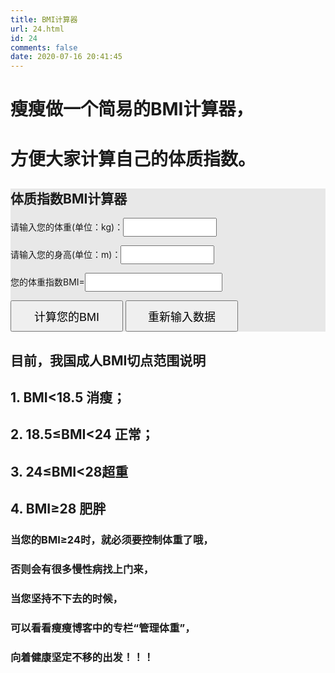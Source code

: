 ```yaml
---
title: BMI计算器
url: 24.html
id: 24
comments: false
date: 2020-07-16 20:41:45
---
```


# 瘦瘦做一个简易的BMI计算器，
# 方便大家计算自己的体质指数。

<escape>
<body>
 <form method="get" style="background:#E8E8E8" action="">
  <h2>体质指数BMI计算器</h2>
  <p>请输入您的体重(单位：kg)：<input type="text" style="width:150px;height:30px" id="weight"></p>
  <p>请输入您的身高(单位：m)：<input type="text" style="width:150px;height:30px" id="height"><p>
   <p>您的体重指数BMI=<input type="text" style="width:220px;height:30px"  readonly="readonly" id="bmi"><p>
  <input type="button" style="width:180px;height:50px;font-size:18px" value="计算您的BMI" onclick="show()" />
  <input type="reset" style="width:180px;height:50px;font-size:18px" value="重新输入数据" />
<script type="text/javascript">
 function bmi(weight,height){
  var weight=document.getElementById("weight").value;//获取体重
  var height=document.getElementById("height").value;//获取身高
  var bmi=weight/(Math.pow(height,2));//计算BMI
  return bmi;
 }
 function show(){
  //输出BMI
  document.getElementById("bmi").value=bmi(weight,height);
 }
</script>
</form>

 </escape> 
 
 ## 目前，我国成人BMI切点范围说明
 ## 1.  BMI<18.5  消瘦；
 ## 2.  **18.5≤BMI<24 正常**；
 ## 3.  24≤BMI<28超重
 ## 4.  BMI≥28 肥胖

 ### 当您的BMI≥24时，就必须要控制体重了哦，
 ### 否则会有很多慢性病找上门来，
 ### 当您坚持不下去的时候，
 ### 可以看看瘦瘦博客中的专栏“管理体重”，
 ### 向着健康坚定不移的出发！！！